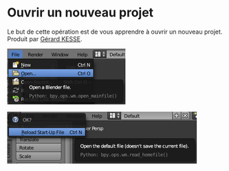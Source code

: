 # Ouvrir un nouveau projet

Le but de cette opération est de vous apprendre à ouvrir un nouveau projet.  
Produit par 
[Gérard KESSE](https://github.com/gkesse/ "https://github.com/gkesse").

![Image](https://raw.githubusercontent.com/gkesse/ReadyBlender/master/Notion/img/Fichier_Ouvrir.png)

![Image](https://raw.githubusercontent.com/gkesse/ReadyBlender/master/Notion/img/Fichier_Ouvrir2.png)

